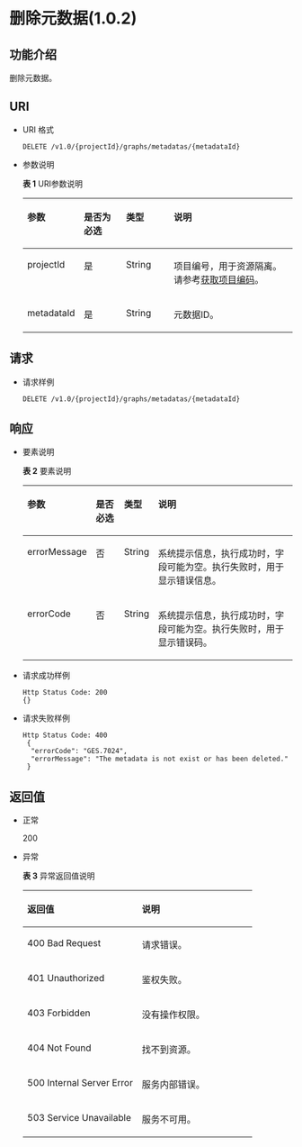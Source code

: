 # 删除元数据\(1.0.2\)<a name="ges_03_0071"></a>

## 功能介绍<a name="section192917357439"></a>

删除元数据。

## URI<a name="section7929153514433"></a>

-   URI 格式

    ```
    DELETE /v1.0/{projectId}/graphs/metadatas/{metadataId}
    ```

-   参数说明

    **表 1**  URI参数说明

    <a name="table3469853420252"></a>
    <table><thead align="left"><tr id="row6181724020252"><th class="cellrowborder" valign="top" width="14.2%" id="mcps1.2.5.1.1"><p id="p260794612039"><a name="p260794612039"></a><a name="p260794612039"></a>参数</p>
    </th>
    <th class="cellrowborder" valign="top" width="16.8%" id="mcps1.2.5.1.2"><p id="p320615692039"><a name="p320615692039"></a><a name="p320615692039"></a>是否为必选</p>
    </th>
    <th class="cellrowborder" valign="top" width="18.42%" id="mcps1.2.5.1.3"><p id="p468503222039"><a name="p468503222039"></a><a name="p468503222039"></a>类型</p>
    </th>
    <th class="cellrowborder" valign="top" width="50.580000000000005%" id="mcps1.2.5.1.4"><p id="p367797762039"><a name="p367797762039"></a><a name="p367797762039"></a>说明</p>
    </th>
    </tr>
    </thead>
    <tbody><tr id="row6481753920252"><td class="cellrowborder" valign="top" width="14.2%" headers="mcps1.2.5.1.1 "><p id="p557483692039"><a name="p557483692039"></a><a name="p557483692039"></a>projectId</p>
    </td>
    <td class="cellrowborder" valign="top" width="16.8%" headers="mcps1.2.5.1.2 "><p id="p193240362039"><a name="p193240362039"></a><a name="p193240362039"></a>是</p>
    </td>
    <td class="cellrowborder" valign="top" width="18.42%" headers="mcps1.2.5.1.3 "><p id="p217430922039"><a name="p217430922039"></a><a name="p217430922039"></a>String</p>
    </td>
    <td class="cellrowborder" valign="top" width="50.580000000000005%" headers="mcps1.2.5.1.4 "><p id="p163600082039"><a name="p163600082039"></a><a name="p163600082039"></a>项目编号，用于资源隔离。请参考<a href="获取项目编码.md">获取项目编码</a>。</p>
    </td>
    </tr>
    <tr id="row734521920252"><td class="cellrowborder" valign="top" width="14.2%" headers="mcps1.2.5.1.1 "><p id="p481772012039"><a name="p481772012039"></a><a name="p481772012039"></a>metadataId</p>
    </td>
    <td class="cellrowborder" valign="top" width="16.8%" headers="mcps1.2.5.1.2 "><p id="p100392152039"><a name="p100392152039"></a><a name="p100392152039"></a>是</p>
    </td>
    <td class="cellrowborder" valign="top" width="18.42%" headers="mcps1.2.5.1.3 "><p id="p78701262039"><a name="p78701262039"></a><a name="p78701262039"></a>String</p>
    </td>
    <td class="cellrowborder" valign="top" width="50.580000000000005%" headers="mcps1.2.5.1.4 "><p id="p335005022039"><a name="p335005022039"></a><a name="p335005022039"></a>元数据ID。</p>
    </td>
    </tr>
    </tbody>
    </table>


## 请求<a name="section9946113516436"></a>

-   请求样例

    ```
    DELETE /v1.0/{projectId}/graphs/metadatas/{metadataId}
    ```


## 响应<a name="section179461935184313"></a>

-   要素说明

    **表 2**  要素说明

    <a name="table1665643820412"></a>
    <table><thead align="left"><tr id="row6653638620412"><th class="cellrowborder" valign="top" width="12.85128512851285%" id="mcps1.2.5.1.1"><p id="p5407332220425"><a name="p5407332220425"></a><a name="p5407332220425"></a>参数</p>
    </th>
    <th class="cellrowborder" valign="top" width="11.59115911591159%" id="mcps1.2.5.1.2"><p id="p1786293120425"><a name="p1786293120425"></a><a name="p1786293120425"></a>是否必选</p>
    </th>
    <th class="cellrowborder" valign="top" width="11.23112311231123%" id="mcps1.2.5.1.3"><p id="p3761126820425"><a name="p3761126820425"></a><a name="p3761126820425"></a>类型</p>
    </th>
    <th class="cellrowborder" valign="top" width="64.32643264326433%" id="mcps1.2.5.1.4"><p id="p2661386220425"><a name="p2661386220425"></a><a name="p2661386220425"></a>说明</p>
    </th>
    </tr>
    </thead>
    <tbody><tr id="row401520120412"><td class="cellrowborder" valign="top" width="12.85128512851285%" headers="mcps1.2.5.1.1 "><p id="p6339548320425"><a name="p6339548320425"></a><a name="p6339548320425"></a>errorMessage</p>
    </td>
    <td class="cellrowborder" valign="top" width="11.59115911591159%" headers="mcps1.2.5.1.2 "><p id="p3476051120425"><a name="p3476051120425"></a><a name="p3476051120425"></a>否</p>
    </td>
    <td class="cellrowborder" valign="top" width="11.23112311231123%" headers="mcps1.2.5.1.3 "><p id="p6413797020425"><a name="p6413797020425"></a><a name="p6413797020425"></a>String</p>
    </td>
    <td class="cellrowborder" valign="top" width="64.32643264326433%" headers="mcps1.2.5.1.4 "><p id="p2779311920425"><a name="p2779311920425"></a><a name="p2779311920425"></a>系统提示信息，执行成功时，字段可能为空。执行失败时，用于显示错误信息。</p>
    </td>
    </tr>
    <tr id="row3167644320412"><td class="cellrowborder" valign="top" width="12.85128512851285%" headers="mcps1.2.5.1.1 "><p id="p6141595020425"><a name="p6141595020425"></a><a name="p6141595020425"></a>errorCode</p>
    </td>
    <td class="cellrowborder" valign="top" width="11.59115911591159%" headers="mcps1.2.5.1.2 "><p id="p863604720425"><a name="p863604720425"></a><a name="p863604720425"></a>否</p>
    </td>
    <td class="cellrowborder" valign="top" width="11.23112311231123%" headers="mcps1.2.5.1.3 "><p id="p2843117220425"><a name="p2843117220425"></a><a name="p2843117220425"></a>String</p>
    </td>
    <td class="cellrowborder" valign="top" width="64.32643264326433%" headers="mcps1.2.5.1.4 "><p id="p2122357320425"><a name="p2122357320425"></a><a name="p2122357320425"></a>系统提示信息，执行成功时，字段可能为空。执行失败时，用于显示错误码。</p>
    </td>
    </tr>
    </tbody>
    </table>

-   请求成功样例

    ```
    Http Status Code: 200
    {}
    ```

-   请求失败样例

    ```
    Http Status Code: 400
     {
      "errorCode": "GES.7024",
      "errorMessage": "The metadata is not exist or has been deleted."
     }
    ```


## 返回值<a name="section13960113513431"></a>

-   正常

    200

-   异常

    **表 3**  异常返回值说明

    <a name="table21182911172628"></a>
    <table><thead align="left"><tr id="row22686601172628"><th class="cellrowborder" valign="top" width="50%" id="mcps1.2.3.1.1"><p id="p29113043172638"><a name="p29113043172638"></a><a name="p29113043172638"></a>返回值</p>
    </th>
    <th class="cellrowborder" valign="top" width="50%" id="mcps1.2.3.1.2"><p id="p9346244172638"><a name="p9346244172638"></a><a name="p9346244172638"></a>说明</p>
    </th>
    </tr>
    </thead>
    <tbody><tr id="row13233353172628"><td class="cellrowborder" valign="top" width="50%" headers="mcps1.2.3.1.1 "><p id="p50316832172638"><a name="p50316832172638"></a><a name="p50316832172638"></a>400 Bad Request</p>
    </td>
    <td class="cellrowborder" valign="top" width="50%" headers="mcps1.2.3.1.2 "><p id="p49131611172638"><a name="p49131611172638"></a><a name="p49131611172638"></a>请求错误。</p>
    </td>
    </tr>
    <tr id="row657300172628"><td class="cellrowborder" valign="top" width="50%" headers="mcps1.2.3.1.1 "><p id="p47920375172638"><a name="p47920375172638"></a><a name="p47920375172638"></a>401 Unauthorized</p>
    </td>
    <td class="cellrowborder" valign="top" width="50%" headers="mcps1.2.3.1.2 "><p id="p56345162172638"><a name="p56345162172638"></a><a name="p56345162172638"></a>鉴权失败。</p>
    </td>
    </tr>
    <tr id="row23989959172628"><td class="cellrowborder" valign="top" width="50%" headers="mcps1.2.3.1.1 "><p id="p4998764172638"><a name="p4998764172638"></a><a name="p4998764172638"></a>403 Forbidden</p>
    </td>
    <td class="cellrowborder" valign="top" width="50%" headers="mcps1.2.3.1.2 "><p id="p2246721172638"><a name="p2246721172638"></a><a name="p2246721172638"></a>没有操作权限。</p>
    </td>
    </tr>
    <tr id="row49197943172628"><td class="cellrowborder" valign="top" width="50%" headers="mcps1.2.3.1.1 "><p id="p27247364172638"><a name="p27247364172638"></a><a name="p27247364172638"></a>404 Not Found</p>
    </td>
    <td class="cellrowborder" valign="top" width="50%" headers="mcps1.2.3.1.2 "><p id="p59552853172638"><a name="p59552853172638"></a><a name="p59552853172638"></a>找不到资源。</p>
    </td>
    </tr>
    <tr id="row13744769172628"><td class="cellrowborder" valign="top" width="50%" headers="mcps1.2.3.1.1 "><p id="p61704332172638"><a name="p61704332172638"></a><a name="p61704332172638"></a>500 Internal Server Error</p>
    </td>
    <td class="cellrowborder" valign="top" width="50%" headers="mcps1.2.3.1.2 "><p id="p31994980172638"><a name="p31994980172638"></a><a name="p31994980172638"></a>服务内部错误。</p>
    </td>
    </tr>
    <tr id="row305099172628"><td class="cellrowborder" valign="top" width="50%" headers="mcps1.2.3.1.1 "><p id="p37564761172638"><a name="p37564761172638"></a><a name="p37564761172638"></a>503 Service Unavailable</p>
    </td>
    <td class="cellrowborder" valign="top" width="50%" headers="mcps1.2.3.1.2 "><p id="p22846801172638"><a name="p22846801172638"></a><a name="p22846801172638"></a>服务不可用。</p>
    </td>
    </tr>
    </tbody>
    </table>



